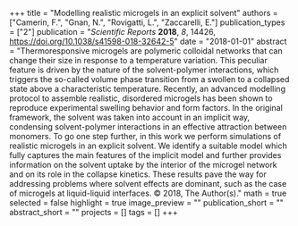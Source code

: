 +++
title = "Modelling realistic microgels in an explicit solvent"
authors = ["Camerin, F.", "Gnan, N.", "Rovigatti, L.", "Zaccarelli, E."]
publication_types = ["2"]
publication = "*Scientific Reports* **2018**, *8*, 14426, https://doi.org/10.1038/s41598-018-32642-5"
date = "2018-01-01"
abstract = "Thermoresponsive microgels are polymeric colloidal networks that can change their size in response to a temperature variation. This peculiar feature is driven by the nature of the solvent-polymer interactions, which triggers the so-called volume phase transition from a swollen to a collapsed state above a characteristic temperature. Recently, an advanced modelling protocol to assemble realistic, disordered microgels has been shown to reproduce experimental swelling behavior and form factors. In the original framework, the solvent was taken into account in an implicit way, condensing solvent-polymer interactions in an effective attraction between monomers. To go one step further, in this work we perform simulations of realistic microgels in an explicit solvent. We identify a suitable model which fully captures the main features of the implicit model and further provides information on the solvent uptake by the interior of the microgel network and on its role in the collapse kinetics. These results pave the way for addressing problems where solvent effects are dominant, such as the case of microgels at liquid-liquid interfaces. © 2018, The Author(s)."
math = true
selected = false
highlight = true
image_preview = ""
publication_short = ""
abstract_short = ""
projects = []
tags = []
+++
